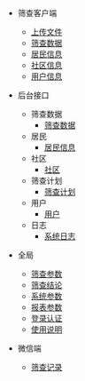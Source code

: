 - 筛查客户端
    - [上传文件](/筛查客户端/上传文件.md)
    - [筛查数据](/筛查客户端/筛查数据.md)
    - [居民信息](/筛查客户端/居民信息.md)
    - [社区信息](/筛查客户端/社区信息.md)
    - [用户信息](/筛查客户端/用户信息.md)

- 后台接口
    - 筛查数据
        - [筛查数据](/业务后台/筛查数据/筛查数据.md)
    - 居民
        - [居民信息](/业务后台/居民信息/居民.md)
    - 社区
        - [社区](/业务后台/社区/社区.md)
    - 筛查计划
        - [筛查计划](/业务后台/筛查计划/筛查计划.md)
    - 用户
        - [用户](/业务后台/用户/用户.md)
    - 日志
        - [系统日志](/业务后台/日志/系统日志.md)

- 全局
    - [筛查参数](/全局/筛查参数.md)
    - [筛查结论](/全局/筛查结论.md)
    - [系统参数](/全局/系统参数.md)
    - [报表参数](/全局/报表参数.md)
    - [登录认证](/全局/登录认证.md)
    - [使用说明](/全局/使用说明.md)

- 微信端
    - [筛查记录](/微信端/筛查记录.md)
